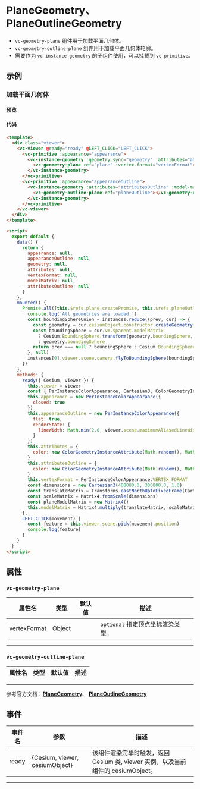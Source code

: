 # PlaneGeometry、 PlaneOutlineGeometry

- `vc-geometry-plane` 组件用于加载平面几何体。
- `vc-geometry-outline-plane` 组件用于加载平面几何体轮廓。
- 需要作为 `vc-instance-geometry` 的子组件使用，可以挂载到 `vc-primitive`。

## 示例

### 加载平面几何体

#### 预览

<doc-preview>
  <template>
    <div class="viewer">
      <vc-viewer @ready="ready" @LEFT_CLICK="LEFT_CLICK">
        <vc-primitive :appearance="appearance">
          <vc-instance-geometry :geometry.sync="geometry" :attributes="attributes" :model-matrix="modelMatrix">
            <vc-geometry-plane ref="plane" :vertex-format="vertexFormat"></vc-geometry-plane>
          </vc-instance-geometry>
        </vc-primitive>
        <vc-primitive :appearance="appearanceOutline">
          <vc-instance-geometry :attributes="attributesOutline" :model-matrix="modelMatrix">
            <vc-geometry-outline-plane ref="planeOutline"></vc-geometry-outline-plane>
          </vc-instance-geometry>
        </vc-primitive>
      </vc-viewer>
    </div>
  </template>

  <script>
    export default {
      data() {
        return {
          appearance: null,
          appearanceOutline: null,
          geometry: null,
          attributes: null,
          vertexFormat: null,
          modelMatrix: null,
          attributesOutline: null
        }
      },
      mounted() {
        Promise.all([this.$refs.plane.createPromise, this.$refs.planeOutline.createPromise]).then((instances) => {
          console.log('All geometries are loaded.')
          const boundingSphereUnion = instances.reduce((prev, cur) => {
            const geometry = cur.cesiumObject.constructor.createGeometry(cur.cesiumObject)
            const boundingSphere = cur.vm.$parent.modelMatrix
              ? Cesium.BoundingSphere.transform(geometry.boundingSphere, cur.vm.$parent.modelMatrix)
              : geometry.boundingSphere
            return prev === null ? boundingSphere : Cesium.BoundingSphere.union(prev, boundingSphere)
          }, null)
          instances[0].viewer.scene.camera.flyToBoundingSphere(boundingSphereUnion)
        })
      },
      methods: {
        ready({ Cesium, viewer }) {
          this.viewer = viewer
          const { PerInstanceColorAppearance, Cartesian3, ColorGeometryInstanceAttribute, Matrix4, Transforms } = Cesium
          this.appearance = new PerInstanceColorAppearance({
            closed: true
          })
          this.appearanceOutline = new PerInstanceColorAppearance({
            flat: true,
            renderState: {
              lineWidth: Math.min(2.0, viewer.scene.maximumAliasedLineWidth)
            }
          })
          this.attributes = {
            color: new ColorGeometryInstanceAttribute(Math.random(), Math.random(), Math.random(), 0.5)
          }
          this.attributesOutline = {
            color: new ColorGeometryInstanceAttribute(Math.random(), Math.random(), Math.random())
          }
          this.vertexFormat = PerInstanceColorAppearance.VERTEX_FORMAT
          const dimensions = new Cartesian3(400000.0, 300000.0, 1.0)
          const translateMatrix = Transforms.eastNorthUpToFixedFrame(Cartesian3.fromDegrees(108, 38))
          const scaleMatrix = Matrix4.fromScale(dimensions)
          const planeModelMatrix = new Matrix4()
          this.modelMatrix = Matrix4.multiply(translateMatrix, scaleMatrix, planeModelMatrix)
        },
        LEFT_CLICK(movement) {
          const feature = this.viewer.scene.pick(movement.position)
          console.log(feature)
        }
      }
    }
  </script>
</doc-preview>

#### 代码

```html
<template>
  <div class="viewer">
    <vc-viewer @ready="ready" @LEFT_CLICK="LEFT_CLICK">
      <vc-primitive :appearance="appearance">
        <vc-instance-geometry :geometry.sync="geometry" :attributes="attributes" :model-matrix="modelMatrix">
          <vc-geometry-plane ref="plane" :vertex-format="vertexFormat"></vc-geometry-plane>
        </vc-instance-geometry>
      </vc-primitive>
      <vc-primitive :appearance="appearanceOutline">
        <vc-instance-geometry :attributes="attributesOutline" :model-matrix="modelMatrix">
          <vc-geometry-outline-plane ref="planeOutline"></vc-geometry-outline-plane>
        </vc-instance-geometry>
      </vc-primitive>
    </vc-viewer>
  </div>
</template>

<script>
  export default {
    data() {
      return {
        appearance: null,
        appearanceOutline: null,
        geometry: null,
        attributes: null,
        vertexFormat: null,
        modelMatrix: null,
        attributesOutline: null
      }
    },
    mounted() {
      Promise.all([this.$refs.plane.createPromise, this.$refs.planeOutline.createPromise]).then((instances) => {
        console.log('All geometries are loaded.')
        const boundingSphereUnion = instances.reduce((prev, cur) => {
          const geometry = cur.cesiumObject.constructor.createGeometry(cur.cesiumObject)
          const boundingSphere = cur.vm.$parent.modelMatrix
            ? Cesium.BoundingSphere.transform(geometry.boundingSphere, cur.vm.$parent.modelMatrix)
            : geometry.boundingSphere
          return prev === null ? boundingSphere : Cesium.BoundingSphere.union(prev, boundingSphere)
        }, null)
        instances[0].viewer.scene.camera.flyToBoundingSphere(boundingSphereUnion)
      })
    },
    methods: {
      ready({ Cesium, viewer }) {
        this.viewer = viewer
        const { PerInstanceColorAppearance, Cartesian3, ColorGeometryInstanceAttribute, Matrix4, Transforms } = Cesium
        this.appearance = new PerInstanceColorAppearance({
          closed: true
        })
        this.appearanceOutline = new PerInstanceColorAppearance({
          flat: true,
          renderState: {
            lineWidth: Math.min(2.0, viewer.scene.maximumAliasedLineWidth)
          }
        })
        this.attributes = {
          color: new ColorGeometryInstanceAttribute(Math.random(), Math.random(), Math.random(), 0.5)
        }
        this.attributesOutline = {
          color: new ColorGeometryInstanceAttribute(Math.random(), Math.random(), Math.random())
        }
        this.vertexFormat = PerInstanceColorAppearance.VERTEX_FORMAT
        const dimensions = new Cartesian3(400000.0, 300000.0, 1.0)
        const translateMatrix = Transforms.eastNorthUpToFixedFrame(Cartesian3.fromDegrees(108, 38))
        const scaleMatrix = Matrix4.fromScale(dimensions)
        const planeModelMatrix = new Matrix4()
        this.modelMatrix = Matrix4.multiply(translateMatrix, scaleMatrix, planeModelMatrix)
      },
      LEFT_CLICK(movement) {
        const feature = this.viewer.scene.pick(movement.position)
        console.log(feature)
      }
    }
  }
</script>
```

## 属性

### `vc-geometry-plane`

| 属性名       | 类型   | 默认值 | 描述                              |
| ------------ | ------ | ------ | --------------------------------- |
| vertexFormat | Object |        | `optional` 指定顶点坐标渲染类型。 |

---

### `vc-geometry-outline-plane`

| 属性名 | 类型 | 默认值 | 描述 |
| ------ | ---- | ------ | ---- |


---

参考官方文档：**[PlaneGeometry](https://cesium.com/docs/cesiumjs-ref-doc/PlaneGeometry.html)**、 **[PlaneOutlineGeometry](https://cesium.com/docs/cesiumjs-ref-doc/PlaneOutlineGeometry.html)**

## 事件

| 事件名 | 参数                           | 描述                                                                             |
| ------ | ------------------------------ | -------------------------------------------------------------------------------- |
| ready  | {Cesium, viewer, cesiumObject} | 该组件渲染完毕时触发，返回 Cesium 类, viewer 实例，以及当前组件的 cesiumObject。 |

---
